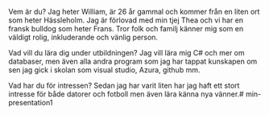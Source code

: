 Vem är du? Jag heter William, är 26 år gammal och kommer från en liten ort som heter Hässleholm. Jag är förlovad med min tjej Thea och vi har en fransk bulldog som heter Frans. Tror folk och familj känner mig som en väldigt rolig, inkluderande och vänlig person.

Vad vill du lära dig under utbildningen? Jag vill lära mig C# och mer om databaser, men även alla andra program som jag har tappat kunskapen om sen jag gick i skolan som visual studio, Azura, github mm.

Vad har du för intressen? Sedan jag har varit liten har jag haft ett stort intresse för både datorer och fotboll men även lära känna nya vänner.# min-presentation1
